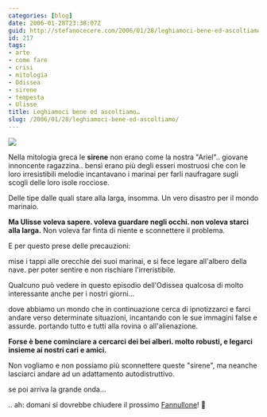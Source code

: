 ```yaml
---
categories: [blog]
date: 2006-01-28T23:38:07Z
guid: http://stefanocecere.com/2006/01/28/leghiamoci-bene-ed-ascoltiamo/
id: 217
tags:
- arte
- come fare
- crisi
- mitologia
- Odissea
- sirene
- tempesta
- Ulisse
title: Leghiamoci bene ed ascoltiamo…
slug: /2006/01/28/leghiamoci-bene-ed-ascoltiamo/
---
```


![](/wp-content/ulisse_legato_albero.jpg)

Nella mitologia greca le **sirene** non erano come la nostra "Ariel".. giovane innoncente ragazzina.. bensì erano più degli esseri mostruosi che con le loro irresistibili melodie incantavano i marinai per farli naufragare sugli scogli delle loro isole rocciose.
  
Delle tipe dalle quali stare alla larga, insomma. Un vero disastro per il mondo marinaio.

**Ma Ulisse voleva sapere. voleva guardare negli occhi. non voleva starci alla larga.** Non voleva far finta di niente e sconnettere il problema.
  
E per questo prese delle precauzioni:
  
mise i tappi alle orecchie dei suoi marinai, e si fece legare all'albero della nave. per poter sentire e non rischiare l'irreristibile.

Qualcuno può vedere in questo episodio dell'Odissea qualcosa di molto interessante anche per i nostri giorni…
  
dove abbiamo un mondo che in continuazione cerca di ipnotizzarci e farci andare verso determinate situazioni, incantando con le sue immagini false e assurde. portando tutto e tutti alla rovina o all'alienazione.

**Forse è bene cominciare a cercarci dei bei alberi. molto robusti, e legarci insieme ai nostri cari e amici.**
  
Non vogliamo e non possiamo più sconnettere queste "sirene", ma neanche lasciarci andare ad un adattamento autodistruttivo.
  
se poi arriva la grande onda…

.. ah: domani si dovrebbe chiudere il prossimo [Fannullone](http://www.ilfannullone.it)! 🙂